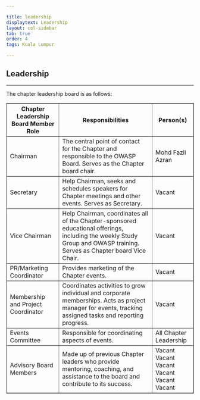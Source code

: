 ```yaml
---

title: leadership
displaytext: Leadership
layout: col-sidebar
tab: true
order: 4
tags: Kuala Lumpur

---
```


## Leadership

------------------
The chapter leadership board is as follows:

<table cellpadding="5" cellspacing="0" border="1">
  <tr>
    <th>Chapter Leadership Board Member Role</th>
    <th width="50%">Responsibilities</th>
    <th>Person(s)</th>
  </tr>
  <tr>
    <td>Chairman</td>
    <td>The central point of contact for the Chapter and responsible to the OWASP Board. Serves as the Chapter board chair.</td>
    <td>Mohd Fazli Azran</td>
  </tr>
  <tr>
    <td>Secretary</td>
    <td>Help Chairman, seeks and schedules speakers for Chapter meetings and other events. Serves as Secretary.</td>
    <td>Vacant</td>
  </tr>
  <tr>
    <td>Vice Chairman</td>
    <td>Help Chairman, coordinates all of the Chapter-sponsored educational offerings, including the weekly Study Group and OWASP training. Serves as Chapter board Vice Chair.</td>
    <td>Vacant</td>
  </tr>
  <tr>
    <td>PR/Marketing Coordinator</td>
    <td>Provides marketing of the Chapter events.</td>
    <td>Vacant</td>
  </tr>
  <tr>
    <td>Membership and Project Coordinator</td>
    <td>Coordinates activities to grow individual and corporate memberships. Acts as project manager for events, tracking assigned tasks and reporting progress.</td>
    <td>Vacant</td>
  </tr>
  <tr>
    <td>Events Committee</td>
    <td>Responsible for coordinating aspects of events.</td>
    <td>All Chapter Leadership</td>
  </tr>
  <tr>
    <td>Advisory Board Members</td>
    <td>Made up of previous Chapter leaders who provide mentoring, coaching, and assistance to the board and contribute to its success.</td>
    <td>
      Vacant <br />
      Vacant <br />
      Vacant <br />
      Vacant <br />
      Vacant <br />
      Vacant <br />
    </td>
  </tr>
</table>
